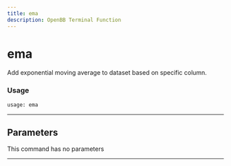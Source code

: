 ```yaml
---
title: ema
description: OpenBB Terminal Function
---
```


# ema

Add exponential moving average to dataset based on specific column.

### Usage

```python
usage: ema
```

---

## Parameters

This command has no parameters

---

